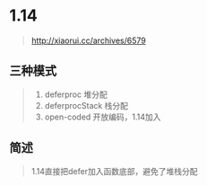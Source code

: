 # 1.14

> http://xiaorui.cc/archives/6579

## 三种模式

> 1. deferproc  堆分配
> 2. deferprocStack 栈分配
> 3. open-coded  开放编码，1.14加入

## 简述

> 1.14直接把defer加入函数底部，避免了堆栈分配





